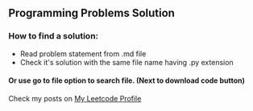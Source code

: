 ## Programming Problems Solution

### How to find a solution:
* Read problem statement from .md file
* Check it's solution with the same file name having .py extension

#### Or use go to file option to search file. (Next to download code button)
Check my posts on [My Leetcode Profile](https://leetcode.com/dakshal33/)
